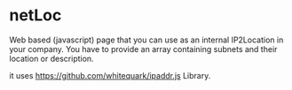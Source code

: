 # netLoc
Web based (javascript) page that you can use as an internal IP2Location in your company. You have to provide an array containing subnets and their location or description.

it uses https://github.com/whitequark/ipaddr.js Library.
